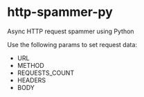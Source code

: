 # http-spammer-py
Async HTTP request spammer using Python

Use the following params to set request data:
- URL
- METHOD
- REQUESTS_COUNT
- HEADERS
- BODY
